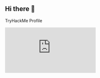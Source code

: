 ## Hi there 👋

TryHackMe Profile
<iframe src="https://tryhackme.com/api/v2/badges/public-profile?userPublicId=3484878" style='border:none;'></iframe>


<!--
**88BahaaAdel88/88BahaaAdel88** is a ✨ _special_ ✨ repository because its `README.md` (this file) appears on your GitHub profile.

Here are some ideas to get you started:

- 🔭 I’m currently working on ...
- 🌱 I’m currently learning ...
- 👯 I’m looking to collaborate on ...
- 🤔 I’m looking for help with ...
- 💬 Ask me about ...
- 📫 How to reach me: ...
- 😄 Pronouns: ...
- ⚡ Fun fact: ...
-->
